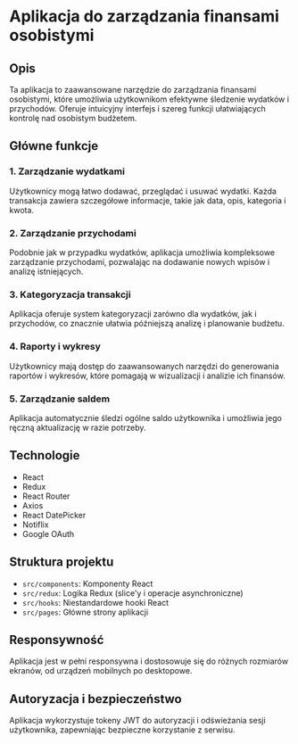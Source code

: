 # Aplikacja do zarządzania finansami osobistymi

## Opis

Ta aplikacja to zaawansowane narzędzie do zarządzania finansami osobistymi,
które umożliwia użytkownikom efektywne śledzenie wydatków i przychodów. Oferuje
intuicyjny interfejs i szereg funkcji ułatwiających kontrolę nad osobistym
budżetem.

## Główne funkcje

### 1. Zarządzanie wydatkami

Użytkownicy mogą łatwo dodawać, przeglądać i usuwać wydatki. Każda transakcja
zawiera szczegółowe informacje, takie jak data, opis, kategoria i kwota.

### 2. Zarządzanie przychodami

Podobnie jak w przypadku wydatków, aplikacja umożliwia kompleksowe zarządzanie
przychodami, pozwalając na dodawanie nowych wpisów i analizę istniejących.

### 3. Kategoryzacja transakcji

Aplikacja oferuje system kategoryzacji zarówno dla wydatków, jak i przychodów,
co znacznie ułatwia późniejszą analizę i planowanie budżetu.

### 4. Raporty i wykresy

Użytkownicy mają dostęp do zaawansowanych narzędzi do generowania raportów i
wykresów, które pomagają w wizualizacji i analizie ich finansów.

### 5. Zarządzanie saldem

Aplikacja automatycznie śledzi ogólne saldo użytkownika i umożliwia jego ręczną
aktualizację w razie potrzeby.

## Technologie

- React
- Redux
- React Router
- Axios
- React DatePicker
- Notiflix
- Google OAuth

## Struktura projektu

- `src/components`: Komponenty React
- `src/redux`: Logika Redux (slice'y i operacje asynchroniczne)
- `src/hooks`: Niestandardowe hooki React
- `src/pages`: Główne strony aplikacji

## Responsywność

Aplikacja jest w pełni responsywna i dostosowuje się do różnych rozmiarów
ekranów, od urządzeń mobilnych po desktopowe.

## Autoryzacja i bezpieczeństwo

Aplikacja wykorzystuje tokeny JWT do autoryzacji i odświeżania sesji
użytkownika, zapewniając bezpieczne korzystanie z serwisu.
